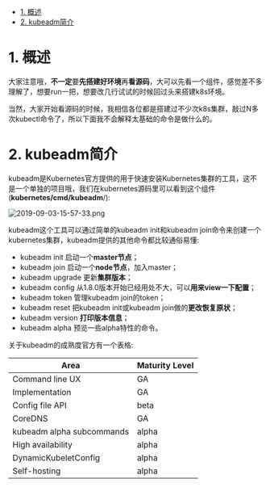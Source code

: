 
<!-- @import "[TOC]" {cmd="toc" depthFrom=1 depthTo=6 orderedList=false} -->

<!-- code_chunk_output -->

- [1. 概述](#1-概述)
- [2. kubeadm简介](#2-kubeadm简介)

<!-- /code_chunk_output -->

# 1. 概述

大家注意哦，**不一定**要**先搭建好环境**再**看源码**，大可以先看一个组件，感觉差不多理解了，想要run一把，想要改几行试试的时候回过头来搭建k8s环境。

当然，大家开始看源码的时候，我相信各位都是搭建过不少次k8s集群，敲过N多次kubectl命令了，所以下面我不会解释太基础的命令是做什么的。

# 2. kubeadm简介

kubeadm是Kubernetes官方提供的用于快速安装Kubernetes集群的工具，这不是一个单独的项目哦，我们在kubernetes源码里可以看到这个组件(**kubernetes/cmd/kubeadm**/): 

![2019-09-03-15-57-33.png](./images/2019-09-03-15-57-33.png)

kubeadm这个工具可以通过简单的kubeadm init和kubeadm join命令来创建一个kubernetes集群，kubeadm提供的其他命令都比较通俗易懂: 

* kubeadm init 启动一个**master节点**；
* kubeadm join 启动一个**node节点**，加入master；
* kubeadm upgrade 更新**集群版本**；
* kubeadm config 从1.8.0版本开始已经用处不大，可以**用来view一下配置**；
* kubeadm token 管理kubeadm join的token；
* kubeadm reset 把kubeadm init或kubeadm join做的**更改恢复原状**；
* kubeadm version **打印版本信息**；
* kubeadm alpha 预览一些alpha特性的命令。

关于kubeadm的成熟度官方有一个表格: 

Area | Maturity Level
-----|---------------
Command line UX | GA
Implementation | GA
Config file API | beta
CoreDNS | GA
kubeadm alpha subcommands | alpha
High availability | alpha
DynamicKubeletConfig | alpha
Self-hosting | alpha

